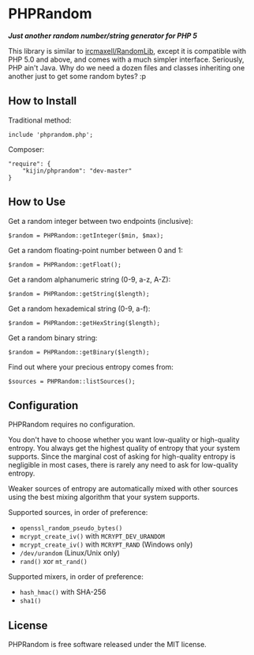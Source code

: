 PHPRandom
=========

**_Just another random number/string generator for PHP 5_**

This library is similar to [ircmaxell/RandomLib](https://github.com/ircmaxell/RandomLib),
except it is compatible with PHP 5.0 and above, and comes with a much simpler interface.
Seriously, PHP ain't Java. Why do we need a dozen files and classes
inheriting one another just to get some random bytes? :p

How to Install
--------------

Traditional method:

    include 'phprandom.php';

Composer:

    "require": {
        "kijin/phprandom": "dev-master"
    }

How to Use
----------

Get a random integer between two endpoints (inclusive):

    $random = PHPRandom::getInteger($min, $max);

Get a random floating-point number between 0 and 1:

    $random = PHPRandom::getFloat();

Get a random alphanumeric string (0-9, a-z, A-Z):

    $random = PHPRandom::getString($length);

Get a random hexademical string (0-9, a-f):

    $random = PHPRandom::getHexString($length);

Get a random binary string:

    $random = PHPRandom::getBinary($length);

Find out where your precious entropy comes from:

    $sources = PHPRandom::listSources();

Configuration
-------------

PHPRandom requires no configuration.

You don't have to choose whether you want low-quality or high-quality entropy.
You always get the highest quality of entropy that your system supports.
Since the marginal cost of asking for high-quality entropy is negligible
in most cases, there is rarely any need to ask for low-quality entropy.

Weaker sources of entropy are automatically mixed with other sources
using the best mixing algorithm that your system supports.

Supported sources, in order of preference:

  - `openssl_random_pseudo_bytes()`
  - `mcrypt_create_iv()` with `MCRYPT_DEV_URANDOM`
  - `mcrypt_create_iv()` with `MCRYPT_RAND` (Windows only)
  - `/dev/urandom` (Linux/Unix only)
  - `rand()` xor `mt_rand()`

Supported mixers, in order of preference:

  - `hash_hmac()` with SHA-256
  - `sha1()`

License
-------

PHPRandom is free software released under the MIT license.
